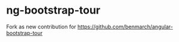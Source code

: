 # ng-bootstrap-tour
Fork as new contribution for https://github.com/benmarch/angular-bootstrap-tour
